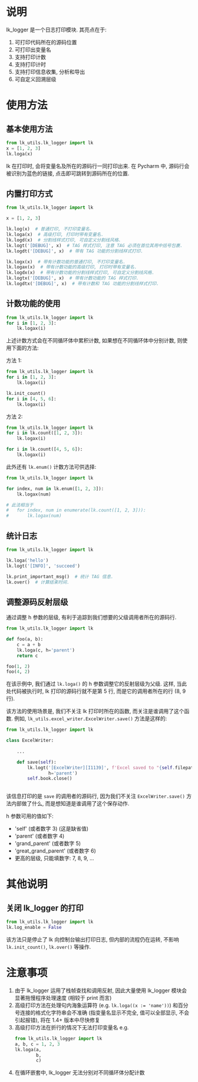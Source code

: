 # 说明

lk_logger 是一个日志打印模块. 其亮点在于:

1. 可打印代码所在的源码位置
2. 可打印出变量名
3. 支持打印计数
4. 支持打印计时
5. 支持打印信息收集, 分析和导出
6. 可自定义回溯层级



# 使用方法

## 基本使用方法

```python
from lk_utils.lk_logger import lk
x = [1, 2, 3]
lk.loga(x)
```

lk 在打印时, 会将变量名及所在的源码行一同打印出来. 在 Pycharm 中, 源码行会被识别为蓝色的链接, 点击即可跳转到源码所在的位置.

## 内置打印方式

```python
from lk_utils.lk_logger import lk

x = [1, 2, 3]

lk.log(x)  # 普通打印, 不打印变量名.
lk.loga(x)  # 高级打印, 打印时带有变量名.
lk.logd(x)  # 分割线样式打印, 可自定义分割线风格.
lk.logt('[DEBUG]', x)  # TAG 样式打印, 注意 TAG 必须在首位其用中括号包裹.
lk.logdt('[DEBUG]', x)  # 带有 TAG 功能的分割线样式打印.

lk.logx(x)  # 带有计数功能的普通打印, 不打印变量名.
lk.logax(x)  # 带有计数功能的高级打印, 打印时带有变量名.
lk.logdx(x)  # 带有计数功能的分割线样式打印, 可自定义分割线风格.
lk.logtx('[DEBUG]', x)  # 带有计数功能的 TAG 样式打印.
lk.logdtx('[DEBUG]', x)  # 带有计数和 TAG 功能的分割线样式打印.

```

## 计数功能的使用

```python
from lk_utils.lk_logger import lk
for i in [1, 2, 3]:
    lk.logax(i)
```

上述计数方式会在不同循环体中累积计数, 如果想在不同循环体中分别计数, 则使用下面的方法:

方法 1:

```python
from lk_utils.lk_logger import lk
for i in [1, 2, 3]:
    lk.logax(i)

lk.init_count()
for i in [4, 5, 6]:
    lk.logax(i)

```

方法 2:

```python
from lk_utils.lk_logger import lk
for i in lk.count([1, 2, 3]):
    lk.logax(i)

for i in lk.count([4, 5, 6]):
    lk.logax(i)

```

此外还有 `lk.enum()` 计数方法可供选择:

```python
from lk_utils.lk_logger import lk

for index, num in lk.enum([1, 2, 3]):
    lk.logax(num)

# 此法相当于
#   for index, num in enumerate(lk.count([1, 2, 3])):
#       lk.logax(num)
```

## 统计日志

```python
from lk_utils.lk_logger import lk

lk.loga('hello')
lk.logt('[INFO]', 'succeed')

lk.print_important_msg()  # 统计 TAG 信息.
lk.over()  # 计算结束时间.
```

## 调整源码反射层级

通过调整 h 参数的层级, 有利于追踪到我们想要的父级调用者所在的源码行.

```python
from lk_utils.lk_logger import lk

def foo(a, b):
    c = a + b
    lk.loga(c, h='parent')
    return c

foo(1, 2)
foo(4, 2)

```

在该示例中, 我们通过 `lk.loga()` 的 h 参数调整它的反射层级为父级. 这样, 当此处代码被执行时, lk 打印的源码行就不是第 5 行, 而是它的调用者所在的行 (8, 9 行).

该方法的使用场景是, 我们不关注 lk 打印时所在的函数, 而关注是谁调用了这个函数. 例如, `lk_utils.excel_writer.ExcelWriter.save()` 方法是这样的:

```python
from lk_utils.lk_logger import lk

class ExcelWriter:
    
    ...

    def save(self):
        lk.logt('[ExcelWriter][I1139]', f'Excel saved to "{self.filepath}"',
                h='parent')
        self.book.close()
    
```

该信息打印的是 `save` 的调用者的源码行, 因为我们不关注 `ExcelWriter.save()` 方法内部做了什么, 而是想知道是谁调用了这个保存动作.

h 参数可用的值如下:

- 'self' (或者数字 3) (这是缺省值)
- 'parent' (或者数字 4)
- 'grand_parent' (或者数字 5)
- 'great_grand_parent' (或者数字 6)
- 更高的层级, 只能填数字: 7, 8, 9, ...



# 其他说明

## 关闭 lk_logger 的打印

```python
from lk_utils.lk_logger import lk
lk.log_enable = False
```

该方法只是停止了 lk 向控制台输出打印日志, 但内部的流程仍在运转, 不影响 `lk.init_count()`, `lk.over()` 等操作.



# 注意事项

1. 由于 lk_logger 运用了栈帧查找和调用反射, 因此大量使用 lk_logger 模块会显著拖慢程序处理速度 (相较于 print 而言)
2. 高级打印方法在处理句内海象运算符 (e.g. `lk.loga((x := 'name'))`) 和百分号连接的格式化字符串会不准确 (指变量名显示不完全, 值可以全部显示, 不会引起报错), 将在 1.4+ 版本中尽快修复
3. 高级打印方法在折行的情况下无法打印变量名
   e.g.
   ```python
   from lk_utils.lk_logger import lk
   a, b, c = 1, 2, 3
   lk.loga(a, 
           b, 
           c) 
   ```
4. 在循环嵌套中, lk_logger 无法分别对不同循环体分配计数
